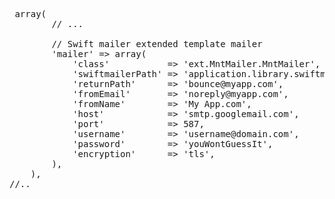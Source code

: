 <pre>
<?php
    // application components
    'components' => array(
        // ...

        // Swift mailer extended template mailer
        'mailer' => array(
            'class'           => 'ext.MntMailer.MntMailer',
            'swiftmailerPath' => 'application.library.swiftmailer',
            'returnPath'      => 'bounce@myapp.com',
            'fromEmail'       => 'noreply@myapp.com',
            'fromName'        => 'My App.com',
            'host'            => 'smtp.googlemail.com',
            'port'            => 587,
            'username'        => 'username@domain.com',
            'password'        => 'youWontGuessIt',
            'encryption'      => 'tls',
        ),
    ),
//..
</pre>
